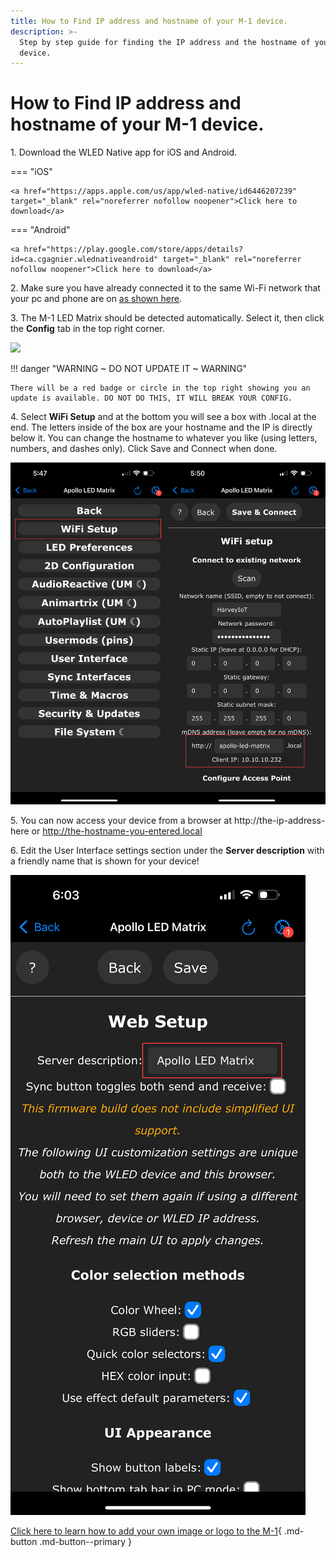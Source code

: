 ```yaml
---
title: How to Find IP address and hostname of your M-1 device.
description: >-
  Step by step guide for finding the IP address and the hostname of your M-1
  device.
---
```

# How to Find IP address and hostname of your M-1 device.

1\. Download the WLED Native app for iOS and Android.

=== "iOS"

    <a href="https://apps.apple.com/us/app/wled-native/id6446207239" target="_blank" rel="noreferrer nofollow noopener">Click here to download</a>

=== "Android"

    <a href="https://play.google.com/store/apps/details?id=ca.cgagnier.wlednativeandroid" target="_blank" rel="noreferrer nofollow noopener">Click here to download</a>

2\. Make sure you have already connected it to the same Wi-Fi network that your pc and phone are on <a href="https://wiki.apolloautomation.com/products/m1/setup/getting-started-m1/#connect-to-wi-fi" target="_blank" rel="noreferrer nofollow noopener">as shown here</a>.

3\. The M-1 LED Matrix should be detected automatically. Select it, then click the **Config** tab in the top right corner.

![](../../../assets/m-1-find-ip-hostname-gif.webp)

!!! danger "WARNING ~ DO NOT UPDATE IT ~ WARNING"

    There will be a red badge or circle in the top right showing you an update is available. DO NOT DO THIS, IT WILL BREAK YOUR CONFIG.

4\. Select **WiFi Setup** and at the bottom you will see a box with .local at the end. The letters inside of the box are your hostname and the IP is directly below it. You can change the hostname to whatever you like (using letters, numbers, and dashes only). Click Save and Connect when done.

![](../../../assets/m-1-wled-native-combined-wifi-ip-hostname.png)

5\. You can now access your device from a browser at http://the-ip-address-here or http://the-hostname-you-entered.local

6\. Edit the User Interface settings section under the **Server description** with a friendly name that is shown for your device!

![](../../../assets/m-1-wled-native-app-server-description-name-change.png)

[Click here to learn how to add your own image or logo to the M-1](https://wiki.apolloautomation.com/products/m1/examples/create-logo-image/){ .md-button .md-button--primary }